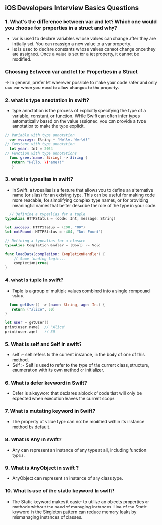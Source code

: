    ## iOS Developers Interview Basics Questions
   
### 1. What’s the difference between var and let? Which one would you choose for properties in a struct and why?
  - var is used to declare variables whose values can change after they are initially set. You can reassign a new value to a var property.
  - let is used to declare constants whose values cannot change once they are assigned. Once a value is set for a let property, it cannot be 
             modified.
   ###                            Choosing Between var and let for Properties in a Struct
   -> In general, prefer let wherever possible to make your code safer and only use var when you need to allow changes to the property.

### 2. what is type annotation in swift?
   - type annotation is the process of explicitly specifying the type of a variable, constant, or function. While Swift can often infer types automatically 
     based on the value assigned, you can provide a type annotation to make the type explicit.

    
   ```swift
   // Variable with type annotation
     var message: String = "Hello, World!"
   // Constant with type annotation
     let year: Int = 2024
   // Function with type annotations
     func greet(name: String) -> String {
      return "Hello, \(name)!"
      }
   ```
     
### 3. what is  typealias in swift?
   - In Swift, a typealias is a feature that allows you to define an alternative name (or alias) for an existing type. This can be useful for making code 
     more readable, for simplifying complex type names, or for providing meaningful names that better describe the role of the type in your code.

```swift
  // Defining a typealias for a tuple
typealias HTTPStatus = (code: Int, message: String)

let success: HTTPStatus = (200, "OK")
let notFound: HTTPStatus = (404, "Not Found")

// Defining a typealias for a closure
typealias CompletionHandler = (Bool) -> Void

func loadData(completion: CompletionHandler) {
    // Some loading logic...
    completion(true)
}
   ```

### 4. what is tuple in swift?
   -  Tuple is a group of multiple values combined into a single compound value.

 ```swift
   func getUser() -> (name: String, age: Int) {
    return ("Alice", 30)
}

let user = getUser()
print(user.name)  // "Alice"
print(user.age)   // 30
 ```
### 5. What is self and Self in swift?
  - self :- self refers to the current instance, in the body of one of this method.
  - Self :- Self is used to refer to the type of the current class, structure, enumeration with its own method or 
    initializer.

### 6. What is defer keyword in Swift?
  - Defer is a keyword that declares a block of code that will only be expected when execution leaves the current scope.

### 7. What is mutating keyword in Swift?
  - The property of value type can not be modified within its instance method by default.

### 8. What is Any in swift?
  - Any can represent an instance of any type at all, including function types.

### 9. What is AnyObject in swift ?
  - AnyObject can represent an instance of any class type.

### 10. What is use of the static keyword in swift?
  - The Static keyword makes it easier to utilize an objects properties or methods without the need of managing instances. Use of the Static keyword in the Singleton pattern can reduce memory leaks by mismanaging instances of classes.
